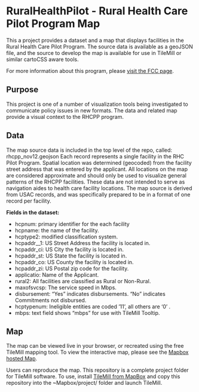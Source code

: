 # RuralHealthPilot -  Rural Health Care Pilot Program Map 

This a project provides a dataset and a map that displays facilities in the Rural Health Care Pilot Program. The source data is available as a geoJSON file, and the source to develop the map is available for use in TileMill or similar cartoCSS aware tools.

For more information about this program, please [visit the FCC page][rhcpp].

## Purpose

This project is one of a number of visualization tools being investigated to communicate policy issues in new formats. The data and related map provide a visual context to the RHCPP program. 
  
## Data

The map source data is included in the top level of the repo, called: rhcpp_nov12.geojson  Each record represents a single facility in the RHC Pilot Program. Spatial location was determined (geocoded) from the facility street address that was entered by the applicant. All locations on the map are considered approximate and should only be used to visualize general patterns of the RHCPP facilities. These data are not intended to serve as navigation aides to health care facility locations. The map source is derived from USAC records, and was specifically prepared to be in a format of one record per facility. 

**Fields in the dataset:**  
- hcpnum: primary identifier for the each facility  
- hcpname: the name of the facility.  
- hcptype2: modified classification system.   
- hcpaddr__1: US Street Address the facility is located in.  
- hcpaddr_ci: US City the facility is located in.  
- hcpaddr_st: US State the facility is located in.  
- hcpaddr_co: US County the facility is located in.  
- hcpaddr_zi: US Postal zip code for the facility.  
- applicatio: Name of the Applicant.  
- rural2: All facilities are classified as Rural or Non-Rural.  
- maxofsvcsp: The service speed in Mbps.  
- disbursement: “Yes” indicates disbursements. “No” indicates Commitments not disbursed.  
- hcptypenum: Ineligible entities are coded ’11’, all others are ‘0’ .  
- mbps: text field shows “mbps” for use with TileMill Tooltip.
  
## Map
The map can be viewed live in your browser, or recreated using the free TileMill mapping tool.  To view the interactive map, please see the [Mapbox hosted Map][rhcmap]. 

Users can reproduce the map. This repository is a complete project folder for TileMill software. To use, install [TileMill from MapBox][tilemillurl] and copy this repository into the ~Mapbox/project/ folder and launch TileMill. 

  
[rhcpp]: http://www.fcc.gov/encyclopedia/rural-health-care-pilot-program 
[rhcmap]: http://tiles.mapbox.com/fcc/map/map-pxxbakrr 
[tilemillurl]: http://www.mapbox.com/tilemill/ 
